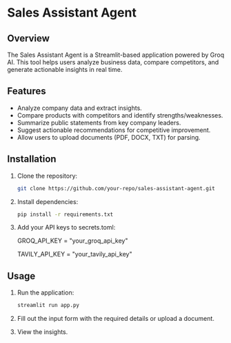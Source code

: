 # Sales Assistant Agent

## Overview
The Sales Assistant Agent is a Streamlit-based application powered by Groq AI. This tool helps users analyze business data, compare competitors, and generate actionable insights in real time.

## Features
- Analyze company data and extract insights.
- Compare products with competitors and identify strengths/weaknesses.
- Summarize public statements from key company leaders.
- Suggest actionable recommendations for competitive improvement.
- Allow users to upload documents (PDF, DOCX, TXT) for parsing.


## Installation
1. Clone the repository:
   ```bash
   git clone https://github.com/your-repo/sales-assistant-agent.git

2. Install dependencies:
    ```bash
    pip install -r requirements.txt

3. Add your API keys to secrets.toml:

    GROQ_API_KEY = "your_groq_api_key"

    TAVILY_API_KEY = "your_tavily_api_key"


## Usage

1. Run the application:
    ```bash
    streamlit run app.py

2. Fill out the input form with the required details or upload a document.

3. View the insights.

